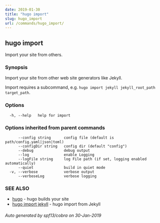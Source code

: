 ```yaml
---
date: 2019-01-30
title: "hugo import"
slug: hugo_import
url: /commands/hugo_import/
---
```

## hugo import

Import your site from others.

### Synopsis

Import your site from other web site generators like Jekyll.

Import requires a subcommand, e.g. `hugo import jekyll jekyll_root_path target_path`.

### Options

```
  -h, --help   help for import
```

### Options inherited from parent commands

```
      --config string      config file (default is path/config.yaml|json|toml)
      --configDir string   config dir (default "config")
      --debug              debug output
      --log                enable Logging
      --logFile string     log File path (if set, logging enabled automatically)
      --quiet              build in quiet mode
  -v, --verbose            verbose output
      --verboseLog         verbose logging
```

### SEE ALSO

* [hugo](/commands/hugo/)	 - hugo builds your site
* [hugo import jekyll](/commands/hugo_import_jekyll/)	 - hugo import from Jekyll

###### Auto generated by spf13/cobra on 30-Jan-2019
